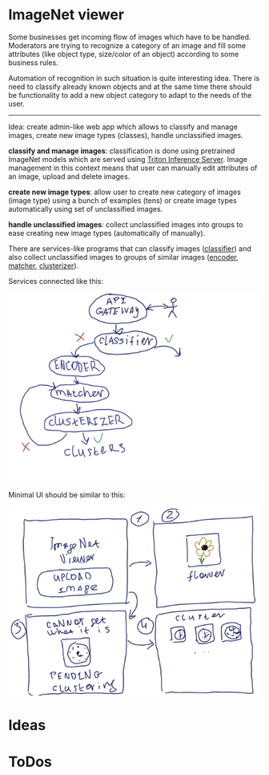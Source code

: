 # ImageNet viewer

Some businesses get incoming flow of images which have to be handled. Moderators are trying to 
recognize a category of an image and fill some attributes (like object type, size/color of an object)
 according to some business rules.

Automation of recognition in such situation is quite interesting idea. There is need to classify 
already known objects and at the same time there should be functionality to add a new object 
category to adapt to the needs of the user.

--------------------
Idea: create admin-like web app which allows to classify and manage images, 
create new image types (classes), handle unclassified images.

**classify and manage images**: classification is done using pretrained ImageNet models which are served 
using [Triton Inference Server](https://github.com/triton-inference-server). Image management 
in this context means that user can manually edit attributes of an image, upload and delete images.

**create new image types**: allow user to create new category of images (image type) 
using a bunch of examples (tens) or create image types automatically using set of unclassified 
images.

**handle unclassified images**: collect unclassified images into groups to ease 
creating new image types (automatically of manually).

There are services-like programs that can classify images ([classifier](https://github.com/yashenkoxciv/imagenet-viewer-classifier)) 
and also collect unclassified images to groups of similar images ([encoder](https://github.com/yashenkoxciv/imagenet-viewer-encoder), [matcher](https://github.com/yashenkoxciv/imagenet-viewer-matcher), [clusterizer](https://github.com/yashenkoxciv/imagenet-viewer-clusterizer)).

Services connected like this:

![current_flow](images/current_flow.jpg)

Minimal UI should be similar to this:

![expected_ui](images/idea_ui.jpg)

# Ideas


# ToDos
